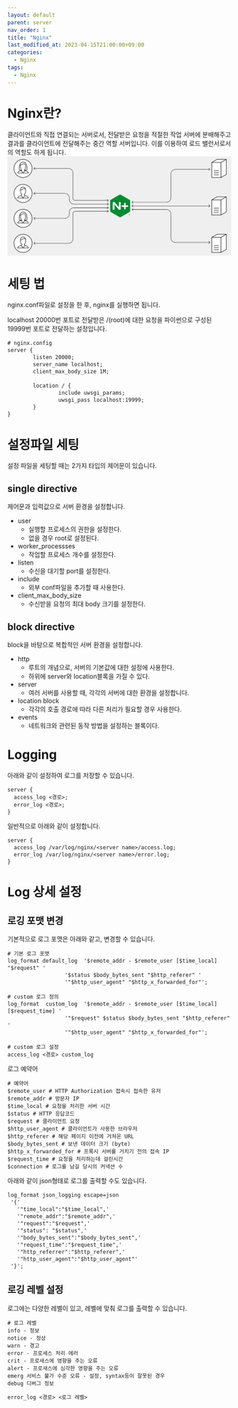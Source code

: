 ```yaml
---
layout: default
parent: server
nav_order: 1
title: "Nginx"
last_modified_at: 2023-04-15T21:00:00+09:00
categories:
  - Nginx
tags:
  - Nginx
---
```


# Nginx란?
클라이언트와 직접 연결되는 서버로서, 전달받은 요청을 적절한 작업 서버에 분배해주고 결과를 클라이언트에 전달해주는 중간 역할 서버입니다. 이를 이용하여 로드 밸런서로서의 역할도 하게 됩니다.
![Nginx](/assets/images/nginx_flow.png)

# 세팅 법

nginx.conf파일로 설정을 한 후, nginx를 실행하면 됩니다.

localhost 20000번 포트로 전달받은 /(root)에 대한 요청을 파이썬으로 구성된 19999번 포트로 전달하는 설정입니다.

```nginx
# nginx.config
server {
        listen 20000;
        server_name localhost;
        client_max_body_size 1M;

        location / {
                include uwsgi_params;
                uwsgi_pass localhost:19999;
        }
}
```

# 설정파일 세팅
설정 파일을 세팅할 때는 2가지 타입의 제어문이 있습니다.

## single directive
제어문과 입력값으로 서버 환경을 설정합니다.

* user
  * 실행할 프로세스의 권한을 설정한다.
  * 없을 경우 root로 설정된다.
* worker_processses
  * 작업할 프로세스 개수를 설정한다.
* listen
  * 수신을 대기할 port를 설정한다.
* include
  * 외부 conf파일을 추가할 때 사용한다.
* client_max_body_size
  * 수신받을 요청의 최대 body 크기를 설정한다.

## block directive
block을 바탕으로 복합적인 서버 환경을 설정합니다.
* http
  * 루트의 개념으로, 서버의 기본값에 대한 설정에 사용한다.
  * 하위에 server와 location블록을 가질 수 있다.
* server
  * 여러 서버를 사용할 때, 각각의 서버에 대한 환경을 설정합니다.
* location block
  * 각각의 호출 경로에 따라 다른 처리가 필요할 경우 사용한다.
* events
  * 네트워크와 관련된 동작 방법을 설정하는 블록이다.




# Logging

아래와 같이 설정하여 로그를 저장할 수 있습니다.
```nginx
server {
  access_log <경로>;
  error_log <경로>;
}
```

일반적으로 아래와 같이 설정합니다.
```nginx
server {
  access_log /var/log/nginx/<server name>/access.log;
  error_log /var/log/nginx/<server name>/error.log;
}
```

# Log 상세 설정
## 로깅 포맷 변경
기본적으로 로그 포맷은 아래와 같고, 변경할 수 있습니다.
```nginx
# 기본 로그 포맷
log_format default_log  '$remote_addr - $remote_user [$time_local] "$request" '
                  '$status $body_bytes_sent "$http_referer" '
                  '"$http_user_agent" "$http_x_forwarded_for"';

# custom 로그 정의
log_format  custom_log  '$remote_addr - $remote_user [$time_local] [$request_time] '
                  '"$request" $status $body_bytes_sent "$http_referer" '
                  '"$http_user_agent" "$http_x_forwarded_for"';

# custom 로그 설정
access_log <경로> custom_log
```

로그 예약어
```nginx
# 예약어
$remote_user # HTTP Authorization 접속시 접속한 유저
$remote_addr # 방문자 IP
$time_local # 요청을 처리한 서버 시간
$status # HTTP 응답코드
$request # 클라이언트 요청
$http_user_agent # 클라이언트가 사용한 브라우저
$http_referer # 해당 페이지 이전에 거쳐온 URL
$body_bytes_sent # 보낸 데이터 크기 (byte)
$http_x_forwarded_for # 프록시 서버를 거치기 전의 접속 IP
$request_time # 요청을 처리하는데 걸린시간
$connection # 로그를 남길 당시의 커넥션 수
```

아래와 같이 json형태로 로그를 출력할 수도 있습니다.
```nginx
log_format json_logging escape=json
 '{'
   '"time_local":"$time_local",'
   '"remote_addr":"$remote_addr",'
   '"request":"$request",'
   '"status": "$status",'
   '"body_bytes_sent":"$body_bytes_sent",'
   '"request_time":"$request_time",'
   '"http_referrer":"$http_referer",'
   '"http_user_agent":"$http_user_agent"'
 '}';
```

## 로깅 레벨 설정
로그에는 다양한 레벨이 있고, 레벨에 맞춰 로그를 출력할 수 있습니다.
```nginx
# 로그 레벨
info - 정보
notice - 정상
warn - 경고
error - 프로세스 처리 에러
crit - 프로새스에 영향을 주는 오류
alert - 프로새스에 심각한 영향을 주는 오류
emerg 서비스 불가 수준 오류 - 설정, syntax등이 잘못된 경우
debug 디버그 정보
```


```nginx
error_log <경로> <로그 레벨>
```